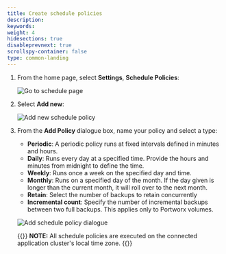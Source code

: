 ```yaml
---
title: Create schedule policies
description:
keywords:
weight: 4
hidesections: true
disableprevnext: true
scrollspy-container: false
type: common-landing
---
```


1. From the home page, select **Settings**, **Schedule Policies**:

    ![Go to schedule page](/img/goto-schedule-page.png)

2. Select **Add new**:

    ![Add new schedule policy](/img/add-new-schedule.png)

3. From the **Add Policy** dialogue box, name your policy and select a type:

    * **Periodic**: A periodic policy runs at fixed intervals defined in minutes and hours.
    * **Daily**: Runs every day at a specified time. Provide the hours and minutes from midnight to define the time.
    * **Weekly**: Runs once a week on the specified day and time.
    * **Monthly**: Runs on a specified day of the month. If the day given is longer than the current month, it will roll over to the next month.
    * **Retain**: Select the number of backups to retain concurrently
    * **Incremental count**: Specify the number of incremental backups between two full backups. This applies only to Portworx volumes.

    ![Add schedule policy dialogue](/img/policy-dialogue.png)

    {{<info>}}
**NOTE:** All schedule policies are executed on the connected application cluster's local time zone.
    {{</info>}}

